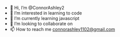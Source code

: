 - 👋 Hi, I’m @ConnorAshley2
- 👀 I’m interested in learning to code
- 🌱 I’m currently learning javascript
- 💞️ I’m looking to collaborate on 
- 📫 How to reach me connorashley1102@gmail.com

<!---
ConnorAshley2/ConnorAshley2 is a ✨ special ✨ repository because its `README.md` (this file) appears on your GitHub profile.
You can click the Preview link to take a look at your changes.
--->
